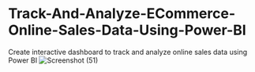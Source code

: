 # Track-And-Analyze-ECommerce-Online-Sales-Data-Using-Power-BI
Create interactive dashboard to track and analyze online sales data using Power BI
![Screenshot (51)](https://github.com/hitikkuwal/Track-And-Analyze-Online-Sales-Data-Using-Power-BI/assets/171565339/6b758811-92d0-4e6f-b617-d09c380d96d3)


